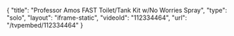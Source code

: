{
    "title": "Professor Amos FAST Toilet\/Tank Kit w\/No Worries Spray",
    "type": "solo",
    "layout": "iframe-static",
    "videoId": "112334464",
    "url": "\/tvpembed\/112334464"
}